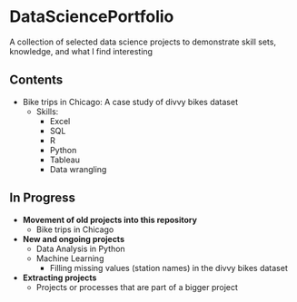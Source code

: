 # DataSciencePortfolio
A collection of selected data science projects to demonstrate skill sets, knowledge, and what I find interesting

## Contents
- Bike trips in Chicago: A case study of divvy bikes dataset
    - Skills:
        - Excel
        - SQL
        - R
        - Python
        - Tableau
        - Data wrangling

## In Progress
- **Movement of old projects into this repository**
    - Bike trips in Chicago
- **New and ongoing projects**
    - Data Analysis in Python 
    - Machine Learning
        - Filling missing values (station names) in the divvy bikes dataset
- **Extracting projects**
    - Projects or processes that are part of a bigger project